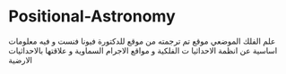 # Positional-Astronomy
علم الفلك الموضعي موقع تم ترجمته من موقع للدكتورة فيونا فنست و فيه معلومات اساسية عن انظمة الاحداثيا ت الفلكية و مواقع الاجرام السماوية و علاقتها بالاحداثيات الارضية
